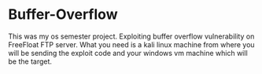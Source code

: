 # Buffer-Overflow
This was my os semester project.
Exploiting buffer overflow vulnerability on FreeFloat FTP server. What you need is a kali linux machine from where you will be sending the exploit code and your windows vm machine which will be the target.
